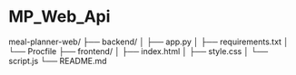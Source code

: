 # MP_Web_Api

meal-planner-web/
├── backend/
│   ├── app.py
│   ├── requirements.txt
│   └── Procfile
├── frontend/
│   ├── index.html
│   ├── style.css
│   └── script.js
└── README.md
